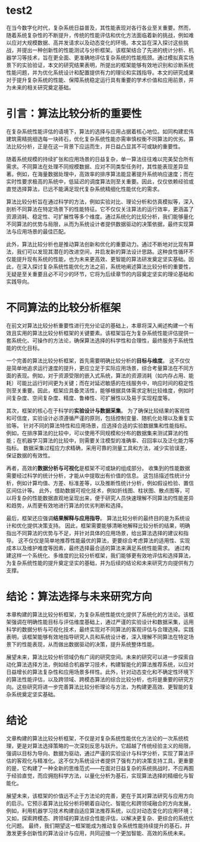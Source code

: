 # test2

在当今数字化时代，复杂系统日益普及，其性能表现对各行各业至关重要。然而，随着系统复杂性的不断提升，传统的性能评估和优化方法面临着新的挑战，例如难以应对大规模数据、高并发请求以及动态变化的环境。本文旨在深入探讨这些挑战，并提出一种创新性的性能测试与分析框架。该框架结合了先进的统计分析、机器学习等技术，旨在更全面、更准确地评估复杂系统的性能瓶颈。通过模拟真实场景下的实验验证，本文的研究结果表明，所提出的框架能够有效地识别和诊断系统性能问题，并为优化系统设计和配置提供有力的理论和实践指导。本文的研究成果对于提升复杂系统的性能、保障系统稳定运行具有重要的学术价值和应用前景，并为未来的相关研究奠定基础。

# 引言：算法比较分析的重要性

在复杂系统性能评估的语境下，算法的选择与应用占据着核心地位。如同构建宏伟建筑需精挑细选每一块砖石，优化复杂系统性能亦需审慎权衡不同算法的优劣。算法比较分析，正是在这一背景下应运而生，并日益凸显其不可或缺的重要性。

随着系统规模的持续扩张和应用场景的日益复杂，单一算法往往难以完美契合所有需求。不同算法在处理不同规模数据、应对不同类型任务时，其性能表现差异显著。例如，在海量数据处理中，高效率的排序算法能显著提升系统响应速度；而在实时性要求极高的系统中，低延迟的调度算法则至关重要。因此，仅仅依赖经验或直觉选择算法，已远不能满足现代复杂系统精细化性能优化的需求。

算法比较分析旨在通过科学的方法，例如实验对比、理论分析和仿真模拟等，深入剖析不同算法在特定场景下的性能特征。它不仅仅关注算法的运行效率，更涵盖了资源消耗、稳定性、可扩展性等多个维度。通过系统化的比较分析，我们能够量化不同算法的优势与局限，从而为系统设计者提供数据驱动的决策依据，最终实现算法与应用场景的最佳匹配。

此外，算法比较分析也是推动算法创新和优化的重要动力。通过不断地对比现有算法，我们可以发现其潜在的改进空间，并启发新的算法设计思路。这种良性循环不仅能提升现有系统的性能，也为未来更高效、更智能的算法研发奠定坚实基础。因此，在深入探讨复杂系统性能优化方法之前，系统地阐述算法比较分析的重要性，无疑是至关重要且必不可少的环节，它将为后续章节的内容奠定坚实的理论基础和实践导向。

# 不同算法的比较分析框架

在前文对算法比较分析重要性进行充分论证的基础上，本章将深入阐述构建一个有效且实用的算法比较分析框架的关键要素。该框架旨在为复杂系统性能评估提供一套系统化、可操作的方法论，确保算法选择的科学性和合理性，最终服务于系统性能的优化目标。

一个完善的算法比较分析框架，首先需要明确比较分析的**目标与维度**。 这不仅仅是简单地追求运行速度的提升，更应立足于实际应用场景，综合考量算法在不同方面的表现。例如，对于资源受限的嵌入式系统，算法的资源消耗（如内存占用、能耗）可能比运行时间更为关键；而在对延迟敏感的在线服务中，响应时间的稳定性则至关重要。因此，框架应具备灵活性，能够根据具体需求定制比较维度，例如时间复杂度、空间复杂度、精度、鲁棒性、可扩展性以及易于实现程度等。

其次，框架的核心在于科学的**实验设计与数据采集**。 为了确保比较结果的客观性和可信度，实验设计必须遵循严谨的原则，包括控制变量、随机化处理以及重复实验等。 针对不同的算法特性和应用场景，应选择合适的实验数据集和性能指标。例如，在排序算法的比较中，可以使用不同规模和分布的数据集来测试算法的性能；在机器学习算法的比较中，则需要关注模型的准确率、召回率以及泛化能力等指标。 数据采集过程应力求精确，采用可靠的测量工具和方法，减少实验误差，保证数据的有效性。

再者，高效的**数据分析与可视化**是框架不可或缺的组成部分。 收集到的性能数据需要经过科学的统计分析，才能从中提取出有价值的信息。 这包括描述性统计分析，例如计算均值、方差、标准差等，以及推断性统计分析，例如假设检验、置信区间估计等。 此外，借助数据可视化技术，例如折线图、柱状图、散点图等，可以将复杂的性能数据直观地呈现出来，便于研究人员快速理解不同算法的性能差异和趋势，从而更有效地进行算法的优劣判断和选择。

最后，框架还应强调**结果解释与应用指导**。 算法比较分析的最终目的是为系统设计和优化提供决策支持。 因此，框架需要能够清晰地解释比较分析的结果，明确指出不同算法的优势与不足，并针对具体的应用场景，给出算法选择的建议和指导。 这不仅仅是简单地推荐性能最优的算法，更要综合考虑算法的适用性、实现成本以及维护难度等因素，最终选择最合适的算法来满足系统性能需求。 通过构建这样一个系统化、多维度的比较分析框架，我们能够更有效地评估和选择算法，为复杂系统性能的提升奠定坚实的基础，并为后续的结论和未来研究方向提供有力支撑。

# 结论：算法选择与未来研究方向

本章构建的算法比较分析框架，为复杂系统性能优化提供了系统化的方法论。该框架强调在明确性能目标与评估维度基础上，通过严谨的实验设计和数据采集，运用科学的数据分析与可视化技术，最终实现对不同算法的客观评估与合理选择。实践表明，该框架能够有效地指导研究人员和系统设计者，深入理解不同算法在特定场景下的性能表现，从而做出数据驱动的决策，提升系统整体性能。

展望未来，算法比较分析领域仍有广阔的研究空间。未来的研究可以进一步探索自动化算法选择方法，例如结合机器学习技术，构建智能化的算法推荐系统，以应对日益增长的算法复杂性和应用场景多样性。此外，针对动态变化和不确定性环境下的算法性能评估，以及跨领域、跨模态算法的综合比较分析，也将是重要的研究方向。这些研究将进一步完善算法比较分析理论与方法，为构建更高效、更智能的复杂系统奠定坚实基础。

# 结论

文章构建的算法比较分析框架，不仅是对复杂系统性能优化方法论的一次系统梳理，更是对算法选择策略的一次深刻反思与跃升。它超越了传统经验主义的局限，强调以目标为导向、数据为驱动，通过严谨的实验设计与科学分析，实现了算法评估的客观化与精准化。这不仅为系统设计者提供了强有力的决策支持工具，更重要的是，它构建了一种全新的思维范式——在面对日益复杂的系统挑战时，不应再囿于经验直觉，而应拥抱科学方法，以量化分析为基石，实现算法选择的精细化与智能化。

展望未来，该框架的价值远不止于方法论的完善，更在于其对算法研究与应用方向的启示。它预示着算法比较分析将朝着自动化、智能化和跨领域融合的方向发展，例如，利用机器学习技术构建自适应算法推荐系统，以应对动态变化的应用环境；又如，探索跨模态、跨领域的算法综合性能评估，以解决更复杂、更综合的系统优化问题。  最终，我们期望这一框架能成为推动复杂系统性能持续提升的基石，并激发更多创新性的算法设计与应用，共同迎接一个更加智能、高效的系统未来。

